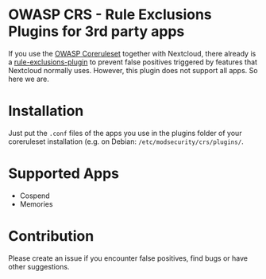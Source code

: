 # OWASP CRS - Rule Exclusions Plugins for 3rd party apps
If you use the [OWASP Coreruleset](https://github.com/coreruleset/coreruleset) together with Nextcloud, there already is a [rule-exclusions-plugin](https://github.com/coreruleset/nextcloud-rule-exclusions-plugin) to prevent false positives triggered by features that Nextcloud normally uses. However, this plugin does not support all apps. So here we are.

# Installation
Just put the `.conf` files of the apps you use in the plugins folder of your coreruleset installation (e.g. on Debian: `/etc/modsecurity/crs/plugins/`.

# Supported Apps
- Cospend
- Memories

# Contribution
Please create an issue if you encounter false positives, find bugs or have other suggestions.
